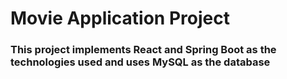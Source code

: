 # Movie Application Project 
### This project implements React and Spring Boot as the technologies used and uses MySQL as the database
